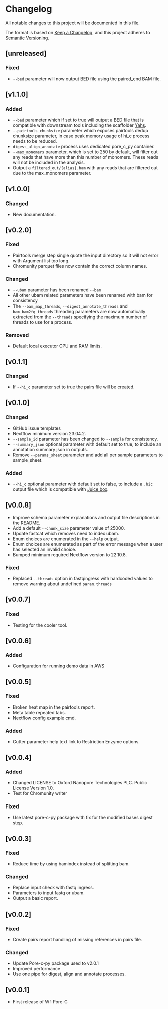 # Changelog
All notable changes to this project will be documented in this file.

The format is based on [Keep a Changelog](https://keepachangelog.com/en/1.1.0/),
and this project adheres to [Semantic Versioning](https://semver.org/spec/v2.0.0.html).

## [unreleased]
### Fixed
- `--bed` parameter will now output BED file using the paired_end BAM file.

## [v1.1.0]
### Added
- `--bed` parameter which if set to true will output a BED file that is compatible with downstream tools including the scaffolder [Yahs](https://github.com/c-zhou/yahs).
- `--pairtools_chunksize` parameter which exposes pairtools dedup chunksize parameter, in case peak memory usage of hi_c process needs to be reduced.
- `digest_align_annotate` process uses dedicated pore_c_py container.
- `--max_monomers` parameter, which is set to 250 by default, will filter out any reads that have more than this number of monomers. These reads will not be included in the analysis.
- Output a `filtered_out/{alias}.bam` with any reads that are filtered out due to the max_monomers parameter.

## [v1.0.0]
### Changed
- New documentation.

## [v0.2.0]
### Fixed
- Pairtools merge step single quote the input directory so it will not error with Argument list too long.
- Chromunity parquet files now contain the correct column names.
### Changed
- `--ubam` parameter has been renamed `--bam`
- All other ubam related parameters have been renamed with bam for consistency
- The `--bam_map_threads`, `--digest_annotate_threads` and `bam_bam2fq_threads` threading parameters are now automatically extracted from the `--threads` specifying the maximum number of threads to use for a process.
### Removed
- Default local executor CPU and RAM limits.

## [v0.1.1]
### Changed
- If `--hi_c` parameter set to true the pairs file will be created. 

## [v0.1.0]
### Changed
- GitHub issue templates
- Nextflow minimum version 23.04.2.
- `--sample_id` parameter has been changed to `--sample` for consistency.
- `--summary_json` optional parameter with default set to true, to include an annotation summary json in outputs.
- Remove `--params_sheet` parameter and add all per sample parameters to sample_sheet.

### Added
- `--hi_c` optional parameter with default set to false, to include a `.hic` output file which is compatible with [Juice box](https://www.aidenlab.org/juicebox/).

## [v0.0.8]
* Improve schema parameter explanations and output file descriptions in the README.
* Add a default `--chunk_size` parameter value of 25000.
* Update fastcat which removes need to index ubam.
* Enum choices are enumerated in the `--help` output.
* Enum choices are enumerated as part of the error message when a user has selected an invalid choice.
* Bumped minimum required Nextflow version to 22.10.8.

### Fixed
- Replaced `--threads` option in fastqingress with hardcoded values to remove warning about undefined `param.threads`

## [v0.0.7]
### Fixed
- Testing for the cooler tool.

## [v0.0.6]
### Added
- Configuration for running demo data in AWS

## [v0.0.5]
### Fixed
- Broken heat map in the pairtools report.
- Meta table repeated tabs.
- Nextflow config example cmd.

### Added
- Cutter parameter help text link to Restriction Enzyme options.

## [v0.0.4]
### Added
- Changed LICENSE to Oxford Nanopore Technologies PLC. Public License Version 1.0.
- Test for Chromunity writer

### Fixed
- Use latest pore-c-py package with fix for the modified bases digest step.

## [v0.0.3]
### Fixed
- Reduce time by using bamindex instead of splitting bam.

### Changed
- Replace input check with fastq ingress.
- Parameters to input fastq or ubam.
- Output a basic report.

## [v0.0.2]
### Fixed
- Create pairs report handling of missing references in pairs file.

### Changed
- Update Pore-c-py package used to v2.0.1
- Improved performance
- Use one pipe for digest, align and annotate processes.

## [v0.0.1]
* First release of Wf-Pore-C

